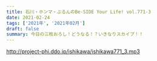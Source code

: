 ```yaml
---
title: 石川・ホンマ・ぶるんのBe-SIDE Your Life! vol.771-3
date: 2021-02-24
tags: ['2021年', '2021年02月']
draft: false
summary: 今日の三枚おろし！どうなる！？いきなりスカイプ！！
---
```


http://project-phi.ddo.jp/ishikawa/ishikawa771_3.mp3
